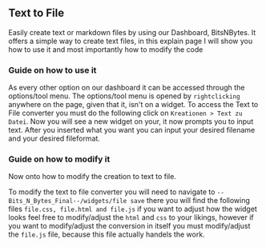 ## Text to File
Easily create text or markdown files by using our Dashboard, BitsNBytes. It offers a simple way to create text files, in this explain page I will show you how to use it and most importantly how to modify the code

### Guide on how to use it
As every other option on our dashboard it can be accessed through the options/tool menu. The options/tool menu is opened by `rightclicking` anywhere on the page, given that it, isn't on a widget. To access the Text to File converter you must do the following click on `Kreationen > Text zu Datei`. Now you will see a new widget on your, it now prompts you to input text. After you inserted what you want you can input your desired filename and your desired fileformat.

### Guide on how to modify it
Now onto how to modify the creation to text to file.

To modify the text to file converter you will need to navigate to `--Bits_N_Bytes_Final--/widgets/file save` there you will find the following files `file.css, file.html and file.js` if you want to adjust how the widget looks feel free to modify/adjust the `html` and `css` to your likings, however if you want to modify/adjust the conversion in itself you must modify/adjust the `file.js` file, because this file actually handels the work.